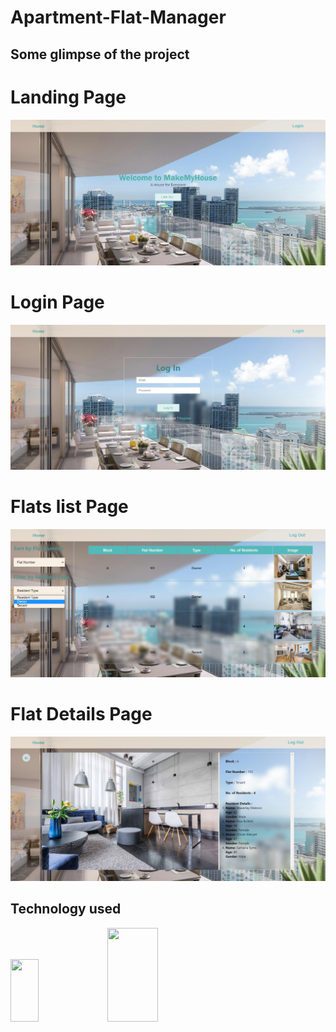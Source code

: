 # Apartment-Flat-Manager

## Some glimpse of the project

# Landing Page

<img src="https://github.com/Shivam2101s/images/blob/main/makeMyHouse1.jpg?raw=true">

# Login Page

<img src="https://github.com/Shivam2101s/images/blob/main/makeMyHouse2.jpg?raw=true">


# Flats list Page

<img src="https://github.com/Shivam2101s/images/blob/main/makeMyHouse4.jpg?raw=true">


# Flat Details Page

<img src="https://raw.githubusercontent.com/Shivam2101s/images/3f3a41e2cc388dccff47096771e21008cbdd5836/makeMyHouse3.jpg">


## Technology used

<img src="https://www.freepnglogos.com/uploads/html5-logo-png/html5-logo-devextreme-multi-purpose-controls-html-javascript-3.png" width="30%" height="100px" />
<img src = "https://www.shawndsilva.com/public/assets/images/jXAvz9h.png" width="40%" height="150px" />


